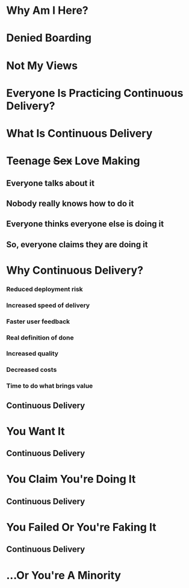 <!-- .slide: class="center" -->
<!-- .slide: data-background="data-background="linear-gradient(to bottom right, rgba(25,151,181,0.7), rgba(87,185,72,0.7)), url(../img/background/why.jpg) center / cover" -->
# Why Am I Here?


<!-- .slide: class="center" -->
<!-- .slide: data-background="data-background="linear-gradient(to bottom right, rgba(25,151,181,0.7), rgba(87,185,72,0.7)), url(img/police.jpg) center / cover" -->
# Denied Boarding


<!-- .slide: class="center" -->
<!-- .slide: data-background="data-background="linear-gradient(to bottom right, rgba(25,151,181,0.7), rgba(87,185,72,0.7)), url(../img/background/god.jpg) center / cover" -->
# Not My Views


<!-- .slide: class="center" -->
<!-- .slide: data-background="data-background="linear-gradient(to bottom right, rgba(25,151,181,0.7), rgba(87,185,72,0.7)), url(../img/background/party.jpeg) center / cover" -->
# Everyone Is Practicing Continuous Delivery?


<!-- .slide: class="center" -->
<!-- .slide: data-background="data-background="linear-gradient(to bottom right, rgba(25,151,181,0.7), rgba(87,185,72,0.7)), url(../img/background/why.jpg) center / cover" -->
# What Is Continuous Delivery


# Teenage ~~Sex~~ Love Making

## Everyone talks about it<!-- .element: class="fragment" -->
## Nobody really knows how to do it<!-- .element: class="fragment" -->
## Everyone thinks everyone else is doing it<!-- .element: class="fragment" -->
## So, everyone claims they are doing it<!-- .element: class="fragment" -->


<!-- .slide: class="center" -->
<!-- .slide: data-background="data-background="linear-gradient(to bottom right, rgba(25,151,181,0.7), rgba(87,185,72,0.7)), url(../img/background/why.jpg) center / cover" -->
# Why Continuous Delivery?

### Reduced deployment risk<!-- .element: class="fragment" -->
### Increased speed of delivery<!-- .element: class="fragment" -->
### Faster user feedback<!-- .element: class="fragment" -->
### Real definition of done<!-- .element: class="fragment" -->
### Increased quality<!-- .element: class="fragment" -->
### Decreased costs<!-- .element: class="fragment" -->
### Time to do what brings value<!-- .element: class="fragment" -->


<!-- .slide: class="center" -->
<!-- .slide: data-background="data-background="linear-gradient(to bottom right, rgba(25,151,181,0.7), rgba(87,185,72,0.7)), url(../img/background/continuous-deployment.png) center / cover" -->
## Continuous Delivery

# You Want It


<!-- .slide: class="center" -->
<!-- .slide: data-background="data-background="linear-gradient(to bottom right, rgba(25,151,181,0.7), rgba(87,185,72,0.7)), url(../img/background/continuous-deployment.png) center / cover" -->
## Continuous Delivery

# You Claim You're Doing It


<!-- .slide: class="center" -->
<!-- .slide: data-background="data-background="linear-gradient(to bottom right, rgba(25,151,181,0.7), rgba(87,185,72,0.7)), url(../img/background/continuous-deployment.png) center / cover" -->
## Continuous Delivery

# You Failed Or You're Faking It


<!-- .slide: class="center" -->
<!-- .slide: data-background="data-background="linear-gradient(to bottom right, rgba(25,151,181,0.7), rgba(87,185,72,0.7)), url(../img/background/unicorn.jpg) center / cover" -->
## Continuous Delivery

# ...Or You're A Minority